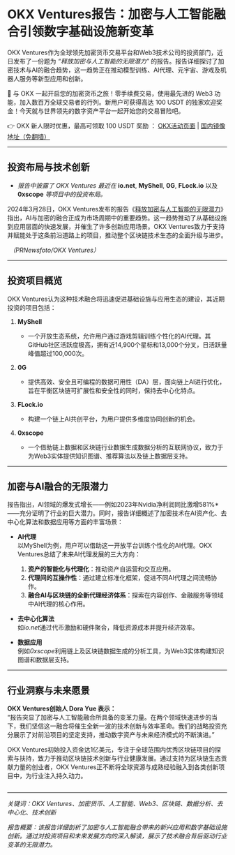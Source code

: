 # OKX Ventures报告：加密与人工智能融合引领数字基础设施新变革

OKX Ventures作为全球领先加密货币交易平台和Web3技术公司的投资部门，近日发布了一份题为 *“释放加密与人工智能的无限潜力”* 的报告。报告详细探讨了加密技术与AI的融合趋势，这一趋势正在推动模型训练、AI代理、元宇宙、游戏及机器人服务等新型应用和创新。  

🚀 与 OKX 一起开启您的加密货币之旅！零手续费交易，使用最先进的 Web3 功能，加入数百万全球交易者的行列。新用户可获得高达 100 USDT 的独家欢迎奖金！今天就与世界领先的数字资产平台一起开始您的交易冒险吧。

👉 OKX 新人限时优惠，最高可领取 100 USDT 奖励 ： [OKX活动页面](https://bit.ly/OKXe) | [国内镜像地址（免翻墙）](https://bit.ly/OKXe)

---

## 投资布局与技术创新

- *报告中披露了 OKX Ventures 最近在* **io.net**, **MyShell**, **0G**, **FLock.io** 以及 **0xscope** *等项目中的投资布局。*

2024年3月28日，OKX Ventures发布的报告《[释放加密与人工智能的无限潜力](https://bit.ly/OKXe)》指出，AI与加密的融合正成为市场周期中的重要趋势。这一趋势推动了从基础设施到应用层面的快速发展，并催生了许多创新应用场景。OKX Ventures致力于支持并赋能处于这条前沿道路上的项目，推动整个区块链技术生态的全面升级与进步。  

![OKX Ventures Logo](data:image/gif;base64,R0lGODlhAQABAIAAAAAAAP///ywAAAAAAQABAAACAUwAOw==)
*（PRNewsfoto/OKX Ventures）*

---

## 投资项目概览

OKX Ventures认为这种技术融合将迅速促进基础设施与应用生态的建设，其近期投资的项目包括：

1. **MyShell**  
   - 一个开放生态系统，允许用户通过游戏剪辑训练个性化的AI代理。其GitHub社区活跃度极高，拥有近14,900个星标和13,000个分叉，日活跃量峰值超过100,000次。

2. **0G**  
   - 提供高效、安全且可编程的数据可用性（DA）层，面向链上AI进行优化，旨在平衡区块链可扩展性和安全性的同时，保持去中心化特点。

3. **FLock.io**  
   - 构建一个链上AI共创平台，为用户提供多维度协同创新的机会。

4. **0xscope**  
   - 一个借助链上数据和区块链行业数据生成数据分析的互联网协议，致力于为Web3实体提供知识图谱、推荐算法以及链上数据层支持。

---

## 加密与AI融合的无限潜力

报告指出，AI领域的爆发式增长——例如2023年Nvidia净利润同比激增581%*——充分证明了行业的巨大潜力。同时，报告详细概述了加密技术在AI资产化、去中心化算法和数据应用等方面的丰富场景：

- **AI代理**  
  以MyShell为例，用户可以借助这一开放平台训练个性化的AI代理。OKX Ventures总结了未来AI代理发展的三大方向：  
  1. **资产的智能化与代理化**：推动资产自运营和交互应用。  
  2. **代理间的互操作性**：通过建立标准化框架，促进不同AI代理之间流畅协作。  
  3. **融合AI与区块链的全新代理经济体系**：探索在内容创作、金融服务等领域中AI代理的核心作用。

- **去中心化算法**  
  如*io.net*通过代币激励和硬件聚合，降低资源成本并提升经济效率。

- **数据应用**  
  例如*0xscope*利用链上及区块链数据生成的分析工具，为Web3实体构建知识图谱和数据层支持。

---

## 行业洞察与未来愿景

**OKX Ventures创始人 Dora Yue 表示：**  
“报告突显了加密与人工智能融合所具备的变革力量。在两个领域快速进步的当下，我们坚信这一融合将催生全新一波的技术创新与效率革命。我们的战略投资充分展示了对前沿项目的坚定支持，推动数字资产与未来经济模式的不断演进。”

OKX Ventures初始投入资金达1亿美元，专注于全球范围内优秀区块链项目的探索与扶持，致力于推动区块链技术创新与行业健康发展。通过支持为区块链生态贡献力量的创业者，OKX Ventures正不断将全球资源与成熟经验融入到各类创新项目中，为行业注入持久动力。

![Cision](data:image/gif;base64,R0lGODlhAQABAIAAAAAAAP///ywAAAAAAQABAAACAUwAOw==)

---

*关键词：OKX Ventures、加密货币、人工智能、Web3、区块链、数据分析、去中心化、技术创新*

*报告概要：该报告详细剖析了加密与人工智能融合带来的新兴应用和数字基础设施创新。通过对投资项目和未来发展方向的深入解读，展示了技术融合背后驱动行业变革的无限潜力。*